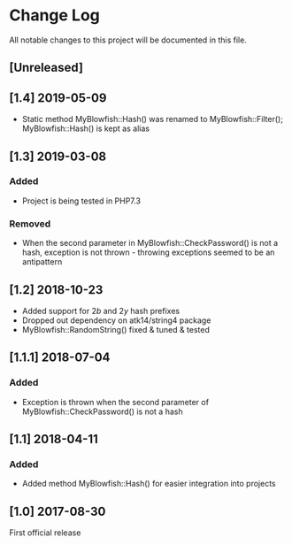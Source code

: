 # Change Log
All notable changes to this project will be documented in this file.

## [Unreleased]

## [1.4] 2019-05-09

- Static method MyBlowfish::Hash() was renamed to MyBlowfish::Filter(); MyBlowfish::Hash() is kept as alias

## [1.3] 2019-03-08

### Added
- Project is being tested in PHP7.3

### Removed
- When the second parameter in MyBlowfish::CheckPassword() is not a hash, exception is not thrown - throwing exceptions seemed to be an antipattern

## [1.2] 2018-10-23
- Added support for $2b$ and $2y$ hash prefixes
- Dropped out dependency on atk14/string4 package
- MyBlowfish::RandomString() fixed & tuned & tested

## [1.1.1] 2018-07-04

### Added
- Exception is thrown when the second parameter of MyBlowfish::CheckPassword() is not a hash

## [1.1] 2018-04-11

### Added
- Added method MyBlowfish::Hash() for easier integration into projects

## [1.0] 2017-08-30

First official release
